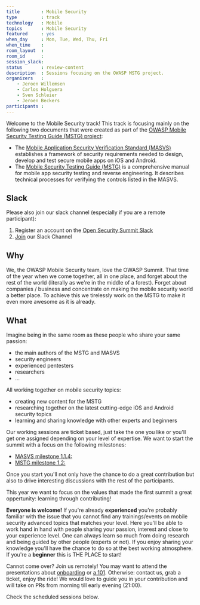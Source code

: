 ```yaml
---
title        : Mobile Security
type         : track
technology   : Mobile
topics       : Mobile Security
featured     : yes
when_day     : Mon, Tue, Wed, Thu, Fri
when_time    :
room_layout  :
room_id      :
session_slack:
status       : review-content
description  : Sessions focusing on the OWASP MSTG project.
organizers   :
    - Jeroen Willemsen
    - Carlos Holguera
    - Sven Schleier
    - Jeroen Beckers 
participants :
---
```


Welcome to the Mobile Security track! This track is focusing mainly on the following two documents that were created as part of the [OWASP Mobile Security Testing Guide (MSTG) project](https://www.owasp.org/index.php/OWASP_Mobile_Security_Testing_Guide "OWASP Mobile Security Testing Guide"):

- The [Mobile Application Security Verification Standard (MASVS)](https://github.com/OWASP/owasp-masvs) establishes a framework of security requirements needed to design, develop and test secure mobile apps on iOS and Android.
- The [Mobile Security Testing Guide (MSTG)](https://github.com/OWASP/owasp-mstg) is a comprehensive manual for mobile app security testing and reverse engineering. It describes technical processes for verifying the controls listed in the MASVS.

## Slack

Please also join our slack channel (especially if you are a remote participant):

1. Register an account on the [Open Security Summit Slack](https://join.slack.com/t/os-summit/shared_invite/enQtNTUwMzczMjc1NDQxLTk3OTQxNzM1YzdkNGNjMDMwMGYwN2UxZjFlNGUxMjVkMGVlM2NmMTA5YjkwNDJiZTg0MmEwZDhkMjg1OGZiZjU)
2. [Join](https://os-summit.slack.com/messages/CJGFM9W31) our Slack Channel

## Why

We, the OWASP Mobile Security team, love the OWASP Summit. That time of the year when we come together, all in one place, and forget about the rest of the world (literally as we're in the middle of a forest). Forget about companies / business and concentrate on making the mobile security world a better place. To achieve this we tirelessly work on the MSTG to make it even more awesome as it is already.

## What

Imagine being in the same room as these people who share your same passion:

- the main authors of the MSTG and MASVS
- security engineers
- experienced pentesters
- researchers
- ...

All working together on mobile security topics:

- creating new content for the MSTG
- researching together on the latest cutting-edge iOS and Android security topics
- learning and sharing knowledge with other experts and beginners

Our working sessions are ticket based, just take the one you like or you'll get one assigned depending on your level of expertise. We want to start the summit with a focus on the following milestones:

- [MASVS milestone 1.1.4:](https://github.com/OWASP/owasp-masvs/milestone/3)
- [MSTG milestone 1.2:](https://github.com/OWASP/owasp-mstg/milestone/2)

Once you start you'll not only have the chance to do a great contribution but also to drive interesting discussions with the rest of the participants.

This year we want to focus on the values that made the first summit a great oppertunity: learning through contributing!

**Everyone is welcome!** If you're already **experienced** you're probably familiar with the issue that you cannot find any trainings/events on mobile security advanced topics that matches your level. Here you'll be able to work hand in hand with people sharing your passion, interest and close to your experience level. One can always learn so much from doing research and being guided by other people (experts or not). If you enjoy sharing your knowledge you'll have the chance to do so at the best working atmosphere. If you're a **beginner** this is THE PLACE to start!

Cannot come over? Join us remotely! You may want to attend the presentations about [onboarding](https://open-security-summit.org/tracks/mobile/user-sessions/mstg-contributor-onboarding/) or [a 101](https://open-security-summit.org/tracks/mobile/user-sessions/intro-mstg/). Otherwise: contact us, grab a ticket, enjoy the ride! We would love to guide you in your contribution and will take on PRs from morning till early evening (21:00).

Check the scheduled sessions below.
